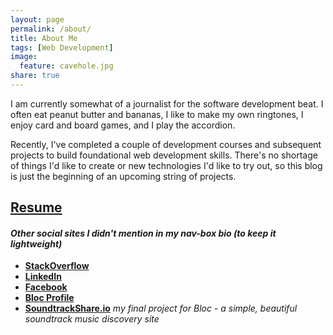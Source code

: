 ```yaml
---
layout: page
permalink: /about/
title: About Me
tags: [Web Development]
image:
  feature: cavehole.jpg
share: true
---
```


I am currently somewhat of a journalist for the software development beat. I often eat peanut butter and bananas, I like to make my own ringtones, I enjoy card and board games, and I play the accordion.

Recently, I've completed a couple of development courses and subsequent projects to build foundational web development skills.  There's no shortage of things I'd like to create or new technologies I'd like to try out, so this blog is just the beginning of an upcoming string of projects.

## [Resume]({{site.url}}/resume)

#### _Other social sites I didn't mention in my nav-box bio (to keep it lightweight)_

* [**StackOverflow**](http://stackoverflow.com/users/969363/mpron)
* [**LinkedIn**](www.linkedin.com/in/mpron/)
* [**Facebook**](https://www.facebook.com/mpronschinske)
* [**Bloc Profile**](https://www.bloc.io/users/mitch-pronschinske)
* [**SoundtrackShare.io**](http://soundtrackshare.herokuapp.com) _my final project for Bloc - a simple, beautiful soundtrack music discovery site_